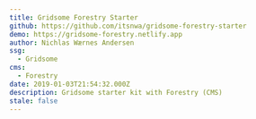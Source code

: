 ```yaml
---
title: Gridsome Forestry Starter
github: https://github.com/itsnwa/gridsome-forestry-starter
demo: https://gridsome-forestry.netlify.app
author: Nichlas Wærnes Andersen
ssg:
  - Gridsome
cms:
  - Forestry
date: 2019-01-03T21:54:32.000Z
description: Gridsome starter kit with Forestry (CMS)
stale: false
---
```

